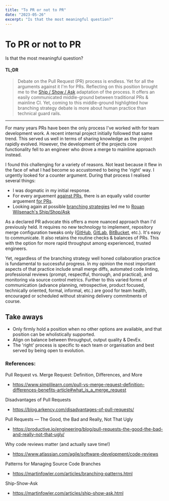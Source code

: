 ```yaml
---
title: "To PR or not to PR"
date: "2023-05-26"
excerpt: "Is that the most meaningful question?"
---
```


# To PR or not to PR
Is that the most meaningful question?

#### TL;DR
> Debate on the Pull Request (PR) process is endless. Yet for all the arguments against it I'm for PRs. Reflecting on this position brought me to the [Ship / Show / Ask](https://martinfowler.com/articles/ship-show-ask.html) adaptation of the process. It offers an easily communicated middle-ground between traditional PRs & mainline CI. Yet, coming to this middle-ground highlighted how branching strategy debate is more about human practice than technical guard rails.

---

For many years PRs have been the only process I've worked with for team development work. A recent internal project initially followed that same trend. This served us well in terms of sharing knowledge as the project rapidly evolved. However, the development of the projects core functionality fell to an engineer who drove a merge to mainline approach instead.

I found this challenging for a variety of reasons. Not least because it flew in the face of what I had become so accustomed to being the 'right' way. I urgently looked for a counter argument. During that process I realised several things:

- I was dogmatic in my initial response.
- For every arguement [against PRs](https://blog.arkency.com/disadvantages-of-pull-requests/), there is an equally valid counter arguement [for PRs](https://productive.io/engineering/blog/pull-requests-the-good-the-bad-and-really-not-that-ugly/).
- Looking again at possible [branching strategies](https://martinfowler.com/articles/branching-patterns.html) led me to [Rouan Wilsenach's Ship/Shop/Ask](https://martinfowler.com/articles/ship-show-ask.html)

As a declared PR advocate this offers a more nuanced approach than I'd previously held. It requires no new technology to implement, repository merge configuration tweaks only ([GitHub](https://docs.github.com/en/repositories/configuring-branches-and-merges-in-your-repository/configuring-pull-request-merges), [GitLab](https://docs.gitlab.com/ee/user/project/merge_requests/approvals/settings.html), [BitBucket](https://support.atlassian.com/bitbucket-cloud/docs/pull-request-and-merge-settings/), etc.). It's easy to communicate. It also retains the routine checks & balances of PRs. This with the option for more rapid throughput among experienced, trusted engineers.

Yet, regardless of the branching strategy well honed collaboration practice is fundamental to successful progress. In my opinion the most important aspects of that practice include small merge diffs, automated code linting, professional reviews (prompt, respectful, thorough, and practical), and monitoring via source control metrics. Further to this varied forms of communication (advance planning, retrospective, product focused, technically oriented, formal, informal, etc.) are good for team health, encouraged or scheduled without straining delivery commitments of course.

## Take aways

- Only firmly hold a position when no other options are available, and that position can be wholistically supported.
- Align on balance between throughput, output quality & DevEx.
- The 'right' process is specific to each team or organisation and best served by being open to evolution.

### References:

Pull Request vs. Merge Request: Definition, Differences, and More
- https://www.simplilearn.com/pull-vs-merge-request-definition-differences-benefits-article#what_is_a_merge_request

Disadvantages of Pull Requests
- https://blog.arkency.com/disadvantages-of-pull-requests/

Pull Requests — The Good, the Bad and Really, Not That Ugly
- https://productive.io/engineering/blog/pull-requests-the-good-the-bad-and-really-not-that-ugly/

Why code reviews matter (and actually save time!)
- https://www.atlassian.com/agile/software-development/code-reviews

Patterns for Managing Source Code Branches
- https://martinfowler.com/articles/branching-patterns.html

Ship-Show-Ask
- https://martinfowler.com/articles/ship-show-ask.html
